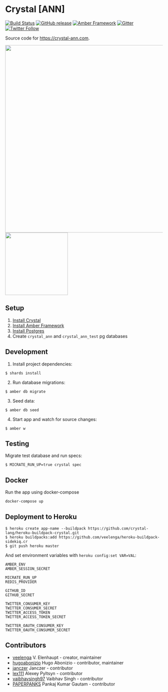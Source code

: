 # Crystal [ANN]
[![Build Status](https://travis-ci.org/crystal-community/crystal-ann.svg?branch=master)](https://travis-ci.org/crystal-community/crystal-ann)
[![GitHub release](https://img.shields.io/github/release/crystal-community/crystal-ann.svg)](https://github.com/crystal-community/crystal-ann)
[![Amber Framework](https://img.shields.io/badge/using-amber%20framework-orange.svg)](http://www.amberframework.org/)
[![Gitter](https://badges.gitter.im/veelenga/crystal-ann.svg)](https://gitter.im/veelenga/crystal-ann?utm_source=badge&utm_medium=badge&utm_campaign=pr-badge)
[![Twitter Follow](https://img.shields.io/twitter/follow/crystallang_ann.svg?style=social&label=Follow)](https://twitter.com/crystallang_ann)

Source code for https://crystal-ann.com.

<p>
  <img src="https://gitcdn.link/repo/veelenga/bin/master/crystal-ann/ipad_mockup.png" width="600" />
  <img src="https://gitcdn.link/repo/veelenga/bin/master/crystal-ann/iphone_mockup.png" width="200" />
</p>

## Setup

1. [Install Crystal](https://crystal-lang.org/docs/installation/index.html)
2. [Install Amber Framework](https://docs.amberframework.org/getting-started/Installation/)
3. [Install Postgres](http://postgresguide.com/setup/install.html)
4. Create `crystal_ann` and `crystal_ann_test` pg databases

## Development

1. Install project dependencies:

```
$ shards install
```

2. Run database migrations:

```
$ amber db migrate
```

3. Seed data:

```
$ amber db seed
```

4. Start app and watch for source changes:

```
$ amber w
```

## Testing

Migrate test database and run specs:

```
$ MICRATE_RUN_UP=true crystal spec
```

## Docker

Run the app using docker-compose

``` sh
docker-compose up
```

## Deployment to Heroku

```
$ heroku create app-name --buildpack https://github.com/crystal-lang/heroku-buildpack-crystal.git
$ heroku buildpacks:add https://github.com/veelenga/heroku-buildpack-sidekiq.cr
$ git push heroku master
```

And set environment variables with `heroku config:set VAR=VAL`:

```
AMBER_ENV
AMBER_SESSION_SECRET

MICRATE_RUN_UP
REDIS_PROVIDER

GITHUB_ID
GITHUB_SECRET

TWITTER_CONSUMER_KEY
TWITTER_CONSUMER_SECRET
TWITTER_ACCESS_TOKEN
TWITTER_ACCESS_TOKEN_SECRET

TWITTER_OAUTH_CONSUMER_KEY
TWITTER_OAUTH_CONSUMER_SECRET
```

## Contributors

* [veelenga](https://github.com/veelenga) V. Elenhaupt - creator, maintainer
* [hugoabonizio](https://github.com/hugoabonizio) Hugo Abonizio - contributor, maintainer
* [janczer](https://github.com/janczer) Janczer - contributor
* [lex111](https://github.com/lex111) Alexey Pyltsyn - contributor
* [vaibhavsingh97](https://github.com/vaibhavsingh97) Vaibhav Singh - contributor
* [PAPERPANKS](https://github.com/PAPERPANKS) Pankaj Kumar Gautam - contributor
